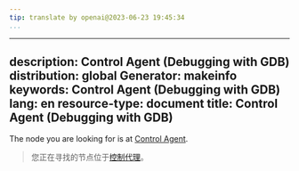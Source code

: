 ```yaml
---
tip: translate by openai@2023-06-23 19:45:34
...
```

---
description: Control Agent (Debugging with GDB)
distribution: global
Generator: makeinfo
keywords: Control Agent (Debugging with GDB)
lang: en
resource-type: document
title: Control Agent (Debugging with GDB)
---

The node you are looking for is at [Control Agent](In_002dProcess-Agent.html#Control-Agent).

> 您正在寻找的节点位于[控制代理](In_002dProcess-Agent.html#Control-Agent)。
